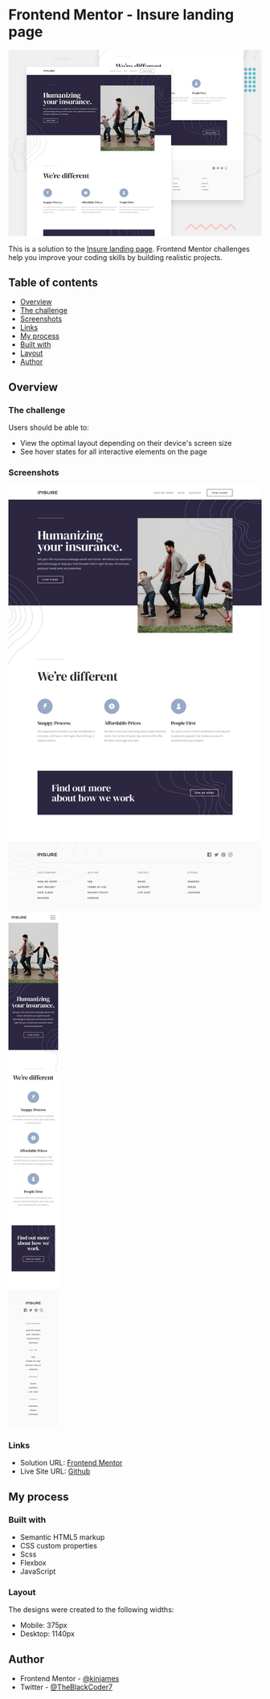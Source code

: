 # Frontend Mentor - Insure landing page

![Design preview for the Insure landing page coding challenge](./design/desktop-preview.jpg)


This is a solution to the [Insure landing page](https://www.frontendmentor.io/challenges/insure-landing-page-uTU68JV8/hub/insure-landing-page-VNwUEFmyQ4). Frontend Mentor challenges help you improve your coding skills by building realistic projects.

## Table of contents

- [Overview](#overview)
- [The challenge](#the-challenge)
- [Screenshots](#screenshots)
- [Links](#links)
- [My process](#my-process)
- [Built with](#built-with)
- [Layout](#layout)
- [Author](#author)

## Overview

### The challenge

Users should be able to:

- View the optimal layout depending on their device's screen size
- See hover states for all interactive elements on the page

### Screenshots

![Desktop Design](./design/desktop-design.jpg)
![Mobile Design](./design/mobile-design.jpg)

### Links

- Solution URL: [Frontend Mentor](https://www.frontendmentor.io/solutions/manage-landing-page-ByF2inAJqe)
- Live Site URL: [Github](https://kinjames.github.io/insure-landing-page/)

## My process

### Built with

- Semantic HTML5 markup
- CSS custom properties
- Scss
- Flexbox
- JavaScript

### Layout

The designs were created to the following widths:

- Mobile: 375px
- Desktop: 1140px

## Author

- Frontend Mentor - [@kinjames](https://www.frontendmentor.io/profile/kinjames)
- Twitter - [@TheBlackCoder7](https://twitter.com/TheBlackCoder7)
